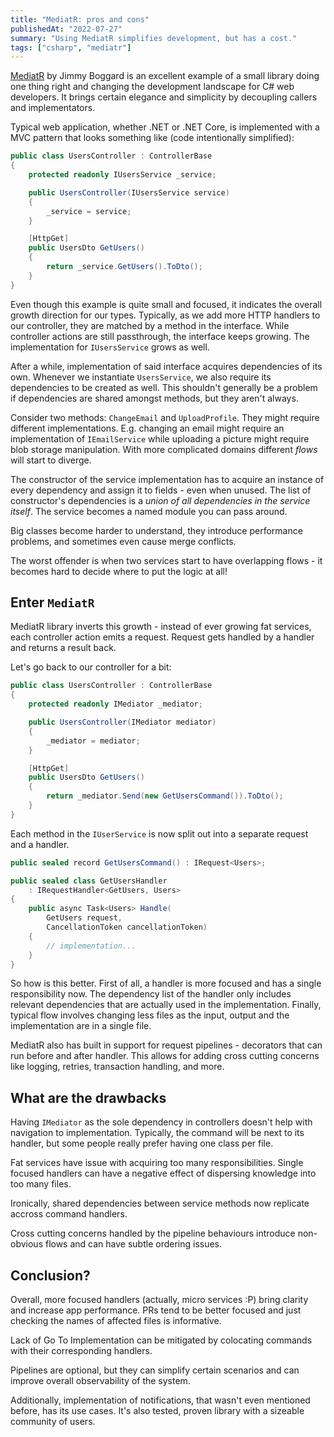 ```yaml
---
title: "MediatR: pros and cons"
publishedAt: "2022-07-27"
summary: "Using MediatR simplifies development, but has a cost."
tags: ["csharp", "mediatr"]
---
```


[MediatR](https://github.com/jbogard/MediatR) by Jimmy Boggard is an excellent
example of a small library doing one thing right and changing the development
landscape for C# web developers. It brings certain elegance and simplicity by decoupling callers and implementators.

Typical web application, whether .NET or .NET Core, is implemented with a MVC
pattern that looks something like (code intentionally simplified):

```csharp
public class UsersController : ControllerBase
{
    protected readonly IUsersService _service;

    public UsersController(IUsersService service)
    {
        _service = service;
    }

    [HttpGet]
    public UsersDto GetUsers()
    {
        return _service.GetUsers().ToDto();
    }
}
```

Even though this example is quite small and focused, it indicates the overall
growth direction for our types. Typically, as we add more HTTP handlers to our
controller, they are matched by a method in the interface. While controller
actions are still passthrough, the interface keeps growing. The implementation
for `IUsersService` grows as well.

After a while, implementation of said interface acquires dependencies of its
own. Whenever we instantiate `UsersService`, we also require its dependencies
to be created as well. This shouldn't generally be a problem if dependencies
are shared amongst methods, but they aren't always.

Consider two methods: `ChangeEmail` and `UploadProfile`. They might require
different implementations. E.g. changing an email might require an
implementation of `IEmailService` while uploading a picture might require blob
storage manipulation. With more complicated domains different _flows_ will
start to diverge.

The constructor of the service implementation has to acquire an instance of
every dependency and assign it to fields - even when unused. The list of
constructor's dependencies is a _union of all dependencies in the service
itself_. The service becomes a named module you can pass around.

Big classes become harder to understand, they introduce performance problems,
and sometimes even cause merge conflicts.

The worst offender is when two services start to have overlapping flows - it
becomes hard to decide where to put the logic at all!

## Enter `MediatR`

MediatR library inverts this growth - instead of ever growing fat services, each
controller action emits a request. Request gets handled by a handler and returns
a result back.

Let's go back to our controller for a bit:

```csharp
public class UsersController : ControllerBase
{
    protected readonly IMediator _mediator;

    public UsersController(IMediator mediator)
    {
        _mediator = mediator;
    }

    [HttpGet]
    public UsersDto GetUsers()
    {
        return _mediator.Send(new GetUsersCommand()).ToDto();
    }
}
```

Each method in the `IUserService` is now split out into a separate request and
a handler.

```csharp
public sealed record GetUsersCommand() : IRequest<Users>;

public sealed class GetUsersHandler
    : IRequestHandler<GetUsers, Users>
{
    public async Task<Users> Handle(
        GetUsers request,
        CancellationToken cancellationToken)
    {
        // implementation...
    }
}
```

So how is this better. First of all, a handler is more focused and has a single
responsibility now.
The dependency list of the handler only includes relevant dependencies that are
actually used in the implementation.
Finally, typical flow involves changing less files as the input, output and
the implementation are in a single file.

MediatR also has built in support for request pipelines - decorators that can
run before and after handler. This allows for adding cross cutting concerns
like logging, retries, transaction handling, and more.

## What are the drawbacks

Having `IMediator` as the sole dependency in controllers doesn't help with
navigation to implementation. Typically, the command will be next to its
handler, but some people really prefer having one class per file.

Fat services have issue with acquiring too many responsibilities. Single focused
handlers can have a negative effect of dispersing knowledge into too many files.

Ironically, shared dependencies between service methods now replicate accross
command handlers.

Cross cutting concerns handled by the pipeline behaviours introduce non-obvious
flows and can have subtle ordering issues.

## Conclusion?

Overall, more focused handlers (actually, micro services :P) bring clarity and
increase app performance. PRs tend to be better focused and just checking the
names of affected files is informative.

Lack of Go To Implementation can be mitigated by colocating commands with their
corresponding handlers.

Pipelines are optional, but they can simplify certain scenarios and can improve
overall observability of the system.

Additionally, implementation of notifications, that wasn't even mentioned
before, has its use cases. It's also tested, proven library with a sizeable
community of users.
